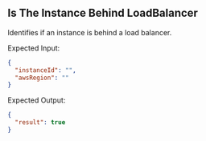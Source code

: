 ## Is The Instance Behind LoadBalancer

Identifies if an instance is behind a load balancer.

Expected Input:
```json
{
  "instanceId": "",
  "awsRegion": ""
}
```

Expected Output:
```json
{
  "result": true
}
```